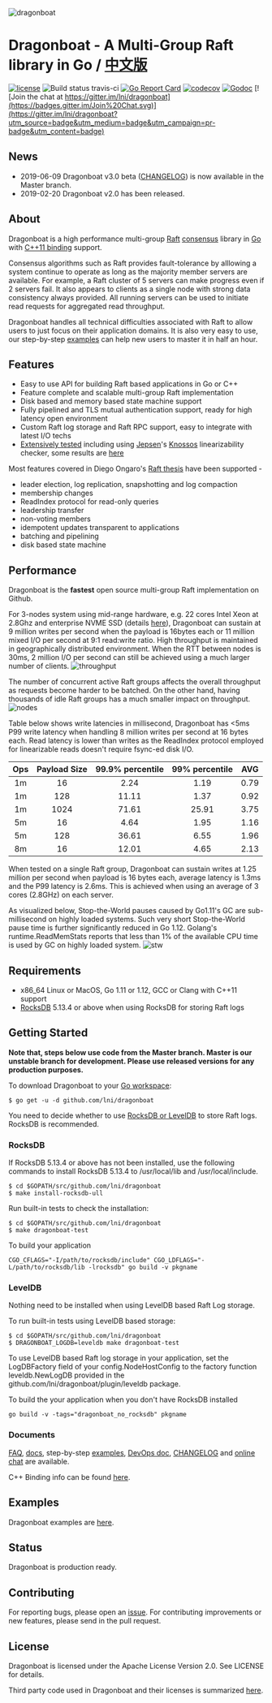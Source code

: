 ![dragonboat](./docs/dragonboat.jpg)
# Dragonboat - A Multi-Group Raft library in Go / [中文版](README.CHS.md) ##
[![license](http://img.shields.io/badge/license-Apache2-blue.svg)](https://github.com/lni/dragonboat/blob/master/LICENSE)
![Build status travis-ci](https://travis-ci.com/lni/dragonboat.svg?branch=master)
[![Go Report Card](https://goreportcard.com/badge/github.com/lni/dragonboat)](https://goreportcard.com/report/github.com/lni/dragonboat)
[![codecov](https://codecov.io/gh/lni/dragonboat/branch/master/graph/badge.svg)](https://codecov.io/gh/lni/dragonboat)
[![Godoc](http://img.shields.io/badge/go-documentation-blue.svg)](https://godoc.org/github.com/lni/dragonboat)
[![Join the chat at https://gitter.im/lni/dragonboat](https://badges.gitter.im/Join%20Chat.svg)](https://gitter.im/lni/dragonboat?utm_source=badge&utm_medium=badge&utm_campaign=pr-badge&utm_content=badge)

## News ##
* 2019-06-09 Dragonboat v3.0 beta ([CHANGELOG](CHANGELOG.md)) is now available in the Master branch.  
* 2019-02-20 Dragonboat v2.0 has been released.

## About ##
Dragonboat is a high performance multi-group [Raft](https://raft.github.io/) [consensus](https://en.wikipedia.org/wiki/Consensus_(computer_science)) library in [Go](https://golang.org/) with [C++11 binding](/binding) support.

Consensus algorithms such as Raft provides fault-tolerance by alllowing a system continue to operate as long as the majority member servers are available. For example, a Raft cluster of 5 servers can make progress even if 2 servers fail. It also appears to clients as a single node with strong data consistency always provided. All running servers can be used to initiate read requests for aggregated read throughput.

Dragonboat handles all technical difficulties associated with Raft to allow users to just focus on their application domains. It is also very easy to use, our step-by-step [examples](https://github.com/lni/dragonboat-example) can help new users to master it in half an hour.

## Features ##
* Easy to use API for building Raft based applications in Go or C++
* Feature complete and scalable multi-group Raft implementation
* Disk based and memory based state machine support
* Fully pipelined and TLS mutual authentication support, ready for high latency open environment
* Custom Raft log storage and Raft RPC support, easy to integrate with latest I/O techs
* [Extensively tested](/docs/test.md) including using [Jepsen](https://aphyr.com/tags/jepsen)'s [Knossos](https://github.com/jepsen-io/knossos) linearizability checker, some results are [here](https://github.com/lni/knossos-data)

Most features covered in Diego Ongaro's [Raft thesis](https://ramcloud.stanford.edu/~ongaro/thesis.pdf) have been supported -
* leader election, log replication, snapshotting and log compaction
* membership changes
* ReadIndex protocol for read-only queries
* leadership transfer
* non-voting members
* idempotent updates transparent to applications
* batching and pipelining
* disk based state machine

## Performance ##
Dragonboat is the __fastest__ open source multi-group Raft implementation on Github. 

For 3-nodes system using mid-range hardware, e.g. 22 cores Intel Xeon at 2.8Ghz and enterprise NVME SSD (details [here](docs/test.md)), Dragonboat can sustain at 9 million writes per second when the payload is 16bytes each or 11 million mixed I/O per second at 9:1 read:write ratio. High throughput is maintained in geographically distributed environment. When the RTT between nodes is 30ms, 2 million I/O per second can still be achieved using a much larger number of clients.
![throughput](./docs/throughput.png)

The number of concurrent active Raft groups affects the overall throughput as requests become harder to be batched. On the other hand, having thousands of idle Raft groups has a much smaller impact on throughput.
![nodes](./docs/nodes.png)

Table below shows write latencies in millisecond, Dragonboat has <5ms P99 write latency when handling 8 million writes per second at 16 bytes each. Read latency is lower than writes as the ReadIndex protocol employed for linearizable reads doesn't require fsync-ed disk I/O.

|Ops|Payload Size|99.9% percentile|99% percentile|AVG|
|:-:|:----------:|:--:|:-:|:-:|
|1m|16|2.24|1.19|0.79|
|1m|128|11.11|1.37|0.92|
|1m|1024|71.61|25.91|3.75|
|5m|16|4.64|1.95|1.16|
|5m|128|36.61|6.55|1.96|
|8m|16|12.01|4.65|2.13|

When tested on a single Raft group, Dragonboat can sustain writes at 1.25 million per second when payload is 16 bytes each, average latency is 1.3ms and the P99 latency is 2.6ms. This is achieved when using an average of 3 cores (2.8GHz) on each server.

As visualized below, Stop-the-World pauses caused by Go1.11's GC are sub-millisecond on highly loaded systems. Such very short Stop-the-World pause time is further significantly reduced in Go 1.12. Golang's runtime.ReadMemStats reports that less than 1% of the available CPU time is used by GC on highly loaded system.
![stw](./docs/stw.png)

## Requirements ##
* x86_64 Linux or MacOS, Go 1.11 or 1.12, GCC or Clang with C++11 support
* [RocksDB](https://github.com/facebook/rocksdb/blob/master/INSTALL.md) 5.13.4 or above when using RocksDB for storing Raft logs 

## Getting Started ##
__Note that, steps below use code from the Master branch. Master is our unstable branch for development. Please use released versions for any production purposes.__

To download Dragonboat to your [Go workspace](https://golang.org/doc/install):
```
$ go get -u -d github.com/lni/dragonboat
```
You need to decide whether to use [RocksDB or LevelDB](docs/storage.md) to store Raft logs. RocksDB is recommended.

### RocksDB ###
If RocksDB 5.13.4 or above has not been installed, use the following commands to install RocksDB 5.13.4 to /usr/local/lib and /usr/local/include.
```
$ cd $GOPATH/src/github.com/lni/dragonboat
$ make install-rocksdb-ull
```
Run built-in tests to check the installation:
```
$ cd $GOPATH/src/github.com/lni/dragonboat
$ make dragonboat-test
```
To build your application
```
CGO_CFLAGS="-I/path/to/rocksdb/include" CGO_LDFLAGS="-L/path/to/rocksdb/lib -lrocksdb" go build -v pkgname
```

### LevelDB ###
Nothing need to be installed when using LevelDB based Raft Log storage.

To run built-in tests using LevelDB based storage:
```
$ cd $GOPATH/src/github.com/lni/dragonboat
$ DRAGONBOAT_LOGDB=leveldb make dragonboat-test
```
To use LevelDB based Raft log storage in your application, set the LogDBFactory field of your config.NodeHostConfig to the factory function leveldb.NewLogDB provided in the github.com/lni/dragonboat/plugin/leveldb package.

To build the your application when you don't have RocksDB installed
```
go build -v -tags="dragonboat_no_rocksdb" pkgname
```

### Documents ###
[FAQ](https://github.com/lni/dragonboat/wiki/FAQ), [docs](https://godoc.org/github.com/lni/dragonboat), step-by-step [examples](https://github.com/lni/dragonboat-example), [DevOps doc](docs/devops.md), [CHANGELOG](CHANGELOG.md) and [online chat](https://gitter.im/lni/dragonboat) are available.

C++ Binding info can be found [here](https://github.com/lni/dragonboat/blob/master/binding/README.md).

## Examples ##
Dragonboat examples are [here](https://github.com/lni/dragonboat-example).

## Status ##
Dragonboat is production ready.

## Contributing ##
For reporting bugs, please open an [issue](https://github.com/lni/dragonboat/issues/new). For contributing improvements or new features, please send in the pull request.

## License ##
Dragonboat is licensed under the Apache License Version 2.0. See LICENSE for details.

Third party code used in Dragonboat and their licenses is summarized [here](docs/COPYRIGHT).
